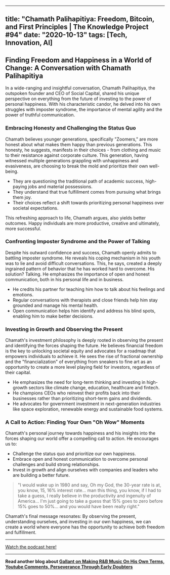 
---
title: "Chamath Palihapitiya: Freedom, Bitcoin, and First Principles | The Knowledge Project #94"
date: "2020-10-13"
tags: [Tech, Innovation, AI]
---

## Finding Freedom and Happiness in a World of Change: A Conversation with Chamath Palihapitiya

In a wide-ranging and insightful conversation, Chamath Palihapitiya, the outspoken founder and CEO of Social Capital, shared his unique perspective on everything from the future of investing to the power of personal happiness. With his characteristic candor, he delved into his own struggles with imposter syndrome, the importance of mental agility and the power of truthful communication.  

### Embracing Honesty and Challenging the Status Quo

Chamath believes younger generations, specifically "Zoomers," are more honest about what makes them happy than previous generations. This honesty, he suggests, manifests in their choices - from clothing and music to their resistance against corporate culture. This generation, having witnessed multiple generations grappling with unhappiness and evasiveness, are choosing to break the mold and prioritize their own well-being. 

* They are questioning the traditional path of academic success, high-paying jobs and material possessions. 
* They understand that true fulfillment comes from pursuing what brings them joy. 
* Their choices reflect a shift towards prioritizing personal happiness over societal expectations.

This refreshing approach to life, Chamath argues, also yields better outcomes. Happy individuals are more productive, creative and ultimately, more successful. 

### Confronting Imposter Syndrome and the Power of Talking

Despite his outward confidence and success, Chamath openly admits to battling imposter syndrome.  He reveals his coping mechanism in his youth was to lie and avoid difficult conversations. This, he says, created a deeply ingrained pattern of behavior that he has worked hard to overcome. His solution? Talking. He emphasizes the importance of open and honest communication, both in his personal life and in business. 

* He credits his partner for teaching him how to talk about his feelings and emotions. 
* Regular conversations with therapists and close friends help him stay grounded and manage his mental health. 
* Open communication helps him identify and address his blind spots, enabling him to make better decisions.

### Investing in Growth and Observing the Present

Chamath's investment philosophy is deeply rooted in observing the present and identifying the forces shaping the future. He believes financial freedom is the key to unlocking societal equity and advocates for a roadmap that empowers individuals to achieve it. He sees the rise of fractional ownership and the "financialization" of everything from sneakers to fine art as an opportunity to create a more level playing field for investors, regardless of their capital. 

* He emphasizes the need for long-term thinking and investing in high-growth sectors like climate change, education, healthcare and fintech. 
* He champions CEOs who reinvest their profits back into their businesses rather than prioritizing short-term gains and dividends. 
* He advocates for government investment in next-generation industries like space exploration, renewable energy and sustainable food systems.

### A Call to Action: Finding Your Own "Oh Wow" Moments

Chamath's personal journey towards happiness and his insights into the forces shaping our world offer a compelling call to action.  He encourages us to:

* Challenge the status quo and prioritize our own happiness.
* Embrace open and honest communication to overcome personal challenges and build strong relationships.
* Invest in growth and align ourselves with companies and leaders who are building a better future. 

> "I would wake up in 1980 and say, Oh my God, the 30-year rate is at, you know, 15, 16% interest rate... man this thing, you know, if I had to take a guess, I really believe in the productivity and ingenuity of America... I'm just going to take a guess that 15% goes to zero before 15% goes to 50%... and you would have been really right."  

Chamath's final message resonates: By observing the present, understanding ourselves, and investing in our own happiness, we can create a world where everyone has the opportunity to achieve both freedom and fulfillment.

---
        




<a href="https://youtube.com/watch?v=v9pipH75L_E" target="_blank">Watch the podcast here!</a>


---

**Read another blog about [Gallant on Making R&B Music On His Own Terms, Youtube Comments, Perseverance Through Early Doubters](./20191105-gallant-hardknocktv.md)**
